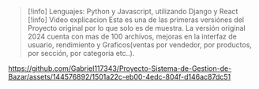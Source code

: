 > [!info]
> Lenguajes: Python y Javascript, utilizando Django y React
> [!info]
> Video explicacion
> Esta es una de las primeras versiónes del Proyecto original por lo que solo es de muestra. La versión original 2024 cuenta con mas de 100 archivos, mejoras en la interfaz de usuario, rendimiento y Graficos(ventas por vendedor, por productos, por sección, por categoria etc..). 


https://github.com/Gabriel117343/Proyecto-Sistema-de-Gestion-de-Bazar/assets/144576892/1501a22c-eb00-4edc-804f-d146ac87dc51

